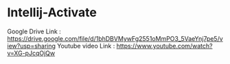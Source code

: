 # Intellij-Activate
Google Drive Link : https://drive.google.com/file/d/1bhDBVMywFg2551oMmPO3_5VaeYnj7pe5/view?usp=sharing
Youtube video Link : https://www.youtube.com/watch?v=XG-pJcqOjQw
